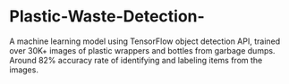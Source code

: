 # Plastic-Waste-Detection-
A machine learning model using TensorFlow object detection API, trained over 30K+ images of plastic wrappers and bottles from garbage dumps. Around 82% accuracy rate of identifying and labeling items from the images.
